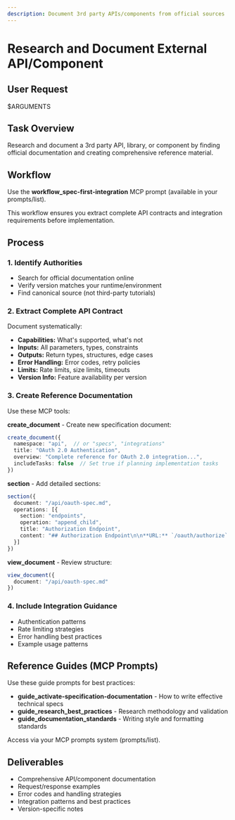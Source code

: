 ```yaml
---
description: Document 3rd party APIs/components from official sources
---
```


# Research and Document External API/Component

## User Request

$ARGUMENTS

## Task Overview

Research and document a 3rd party API, library, or component by finding official documentation and creating comprehensive reference material.

## Workflow

Use the **workflow_spec-first-integration** MCP prompt (available in your prompts/list).

This workflow ensures you extract complete API contracts and integration requirements before implementation.

## Process

### 1. Identify Authorities
- Search for official documentation online
- Verify version matches your runtime/environment
- Find canonical source (not third-party tutorials)

### 2. Extract Complete API Contract
Document systematically:
- **Capabilities:** What's supported, what's not
- **Inputs:** All parameters, types, constraints
- **Outputs:** Return types, structures, edge cases
- **Error Handling:** Error codes, retry policies
- **Limits:** Rate limits, size limits, timeouts
- **Version Info:** Feature availability per version

### 3. Create Reference Documentation

Use these MCP tools:

**create_document** - Create new specification document:
```typescript
create_document({
  namespace: "api",  // or "specs", "integrations"
  title: "OAuth 2.0 Authentication",
  overview: "Complete reference for OAuth 2.0 integration...",
  includeTasks: false  // Set true if planning implementation tasks
})
```

**section** - Add detailed sections:
```typescript
section({
  document: "/api/oauth-spec.md",
  operations: [{
    section: "endpoints",
    operation: "append_child",
    title: "Authorization Endpoint",
    content: "## Authorization Endpoint\n\n**URL:** `/oauth/authorize`..."
  }]
})
```

**view_document** - Review structure:
```typescript
view_document({
  document: "/api/oauth-spec.md"
})
```

### 4. Include Integration Guidance
- Authentication patterns
- Rate limiting strategies
- Error handling best practices
- Example usage patterns

## Reference Guides (MCP Prompts)

Use these guide prompts for best practices:
- **guide_activate-specification-documentation** - How to write effective technical specs
- **guide_research_best_practices** - Research methodology and validation
- **guide_documentation_standards** - Writing style and formatting standards

Access via your MCP prompts system (prompts/list).

## Deliverables

- Comprehensive API/component documentation
- Request/response examples
- Error codes and handling strategies
- Integration patterns and best practices
- Version-specific notes
